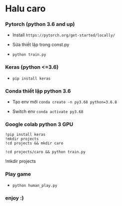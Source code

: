 # Halu caro

### Pytorch (python 3.6 and up)
 
- Install `https://pytorch.org/get-started/locally/`
 
- Sửa thiết lập trong const.py

- `python train.py`

### Keras (python <=3.6)

- `pip install keras`

### Conda thiết lập python 3.6

- Tạo env mới `conda create -n py3.68 python=3.6.8`

- Switch env `conda activate py3.68`

### Google colab python 3 GPU

```
!pip install keras
!mkdir projects
!cd projects && mkdir caro
```
```
!cd projects/caro && python train.py
```

!mkdir projects

### Play game

- `python human_play.py`

### enjoy :)